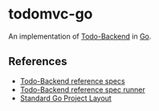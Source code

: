# todomvc-go

An implementation of [Todo-Backend](https://todobackend.com/) in [Go](https://go.dev/).

## References

* [Todo-Backend reference specs](https://github.com/TodoBackend/todo-backend-js-spec/blob/master/js/specs.js)
* [Todo-Backend reference spec runner](https://todobackend.com/specs/index.html)
* [Standard Go Project Layout](https://github.com/golang-standards/project-layout#standard-go-project-layout)
